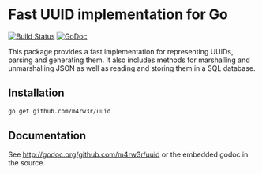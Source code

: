 # Fast UUID implementation for Go

[![Build Status](https://travis-ci.org/m4rw3r/uuid.svg?branch=master)](https://travis-ci.org/m4rw3r/uuid) [![GoDoc](https://godoc.org/github.com/m4rw3r/uuid?status.svg)](https://godoc.org/github.com/m4rw3r/uuid)

This package provides a fast implementation for representing UUIDs,
parsing and generating them.  It also includes methods for marshalling
and unmarshalling JSON as well as reading and storing them in a SQL database. 

## Installation

```bash
go get github.com/m4rw3r/uuid
```

## Documentation

See http://godoc.org/github.com/m4rw3r/uuid or the embedded godoc in the source.

